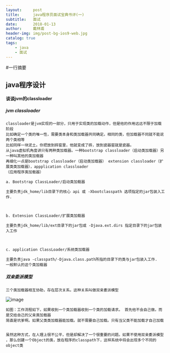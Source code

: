 ```yaml
---
layout:     post
title:      java程序员面试宝典书评(一)
subtitle:   面试
date:       2018-01-13
author:     戴林甫
header-img: img/post-bg-ios9-web.jpg
catalog: true
tags:
    - java
    - 面试
---
```

#一行摘要
## java程序设计
#### 谈谈jvm的classloader

##### jvm classloader
    classloader是jvm实现的一部分，只用于实现类的加载动作，但是他的作用远远不限于加载阶段
    比如确定一个类的唯一性，需要类本身和类加载器共同确定。相同的类，但加载器不同就不能说两个类相等
    比如同样一块泥土。你把放到砖窑里，他就变成了砖，放到瓷器窑就是瓷器。
    从java虚拟机角度讲只有两种类加载器。一种bootstrap classloader（启动类加载器）另一种叫其他的类加载器
    再细化一点是bootstrap classloader（启动类加载器） extension classloader（扩展类类加载器），appplication classloader
    （应用程序类加载器）
    
    a. Bootstrap ClassLoader/启动类加载器
    
    主要负责jdk_home/lib目录下的核心 api 或 -Xbootclasspath 选项指定的jar包装入工作.
    
     
    
    b. Extension ClassLoader/扩展类加载器
    
    主要负责jdk_home/lib/ext目录下的jar包或 -Djava.ext.dirs 指定目录下的jar包装入工作
    
     
    
    c. application ClassLoader/系统类加载器
    
    主要负责java -classpath/-Djava.class.path所指的目录下的类与jar包装入工作.    
    一般默认的这个类加载器   
    
##### 双亲委派模型
    三个类加载器相互协助，存在层次关系。这种关系叫做双亲委派模型
![image](http://img.my.csdn.net/uploads/201301/03/1357199754_4251.png)   


    如图：工作流程如下，如果收到一个类加载器收到一个类的加载请求。 首先他不会自己做。而是交给自己的父亲类加载器
    简直是坑爹啊。如果父类类加载器能加载。就不需要自己加载。只有当父类不能加载才自己加载
    
    
    虽然这种方式，在人理上很不公平，但是却解决了一个很重要的问题。如果不使用双亲委派模型
    ，那么创建一个Object的类，放在程序的classpath下，这样系统中将会出现多个不同的object类
    